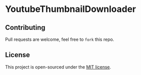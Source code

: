 # YoutubeThumbnailDownloader

## Contributing
Pull requests are welcome, feel free to ```fork``` this repo.

## License
This project is open-sourced under the [MIT license]().
